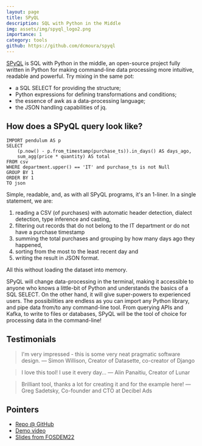 ```yaml
---
layout: page
title: SPyQL
description: SQL with Python in the Middle
img: assets/img/spyql_logo2.png
importance: 1
category: tools
github: https://github.com/dcmoura/spyql
---
```


[SPyQL](https://github.com/dcmoura/spyql) is SQL with Python in the middle, an open-source project fully written in Python for making command-line data processing more intuitive, readable and powerful. Try mixing in the same pot:

* a SQL SELECT for providing the structure;
* Python expressions for defining transformations and conditions;
* the essence of awk as a data-processing language;
* the JSON handling capabilities of jq.

## How does a SPyQL query look like?

```
IMPORT pendulum AS p
SELECT
    (p.now() - p.from_timestamp(purchase_ts)).in_days() AS days_ago,
    sum_agg(price * quantity) AS total
FROM csv
WHERE department.upper() == 'IT' and purchase_ts is not Null
GROUP BY 1
ORDER BY 1
TO json
```

Simple, readable, and, as with all SPyQL programs, it's an 1-liner. In a single statement, we are:
1. reading a CSV (of purchases) with automatic header detection, dialect detection, type inference and casting,
2. filtering out records that do not belong to the IT department or do not have a purchase timestamp
3. summing the total purchases and grouping by how many days ago they happened,
4. sorting from the most to the least recent day and
5. writing the result in JSON format.

All this without loading the dataset into memory.

SPyQL will change data-processing in the terminal, making it accessible to anyone who knows a little-bit of Python and understands the basics of a SQL SELECT. On the other hand, it will give super-powers to experienced users. The possibilities are endless as you can import any Python library, and pipe data from/to any command-line tool. From querying APIs and Kafka, to write to files or databases, SPyQL will be the tool of choice for processing data in the command-line!

## Testimonials

<blockquote>
I'm very impressed - this is some very neat pragmatic software design.
— Simon Willison, Creator of Datasette, co-creator of Django
</blockquote>


<blockquote>
I love this tool! I use it every day...
— Alin Panaitiu, Creator of Lunar
</blockquote>

<blockquote>
Brilliant tool, thanks a lot for creating it and for the example here!
— Greg Sadetsky, Co-founder and CTO at Decibel Ads
</blockquote>


## Pointers

* [Repo @ GitHub](https://github.com/dcmoura/spyql)
* [Demo video](https://vimeo.com/danielcmoura/spyqldemo)
* [Slides from FOSDEM22](https://fosdem.org/2022/schedule/event/python_spyql/attachments/slides/5054/export/events/attachments/python_spyql/slides/5054/spyql_fosdem22_slides.pdf)